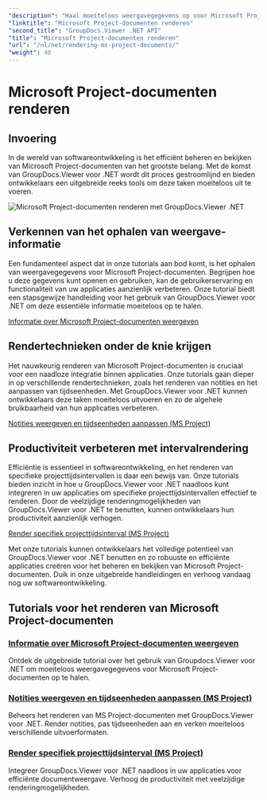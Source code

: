 ```yaml
---
"description": "Haal moeiteloos weergavegegevens op voor Microsoft Project-documenten met GroupDocs.Viewer voor .NET. Verbeter uw productiviteit met veelzijdige renderingmogelijkheden."
"linktitle": "Microsoft Project-documenten renderen"
"second_title": "GroupDocs.Viewer .NET API"
"title": "Microsoft Project-documenten renderen"
"url": "/nl/net/rendering-ms-project-documents/"
"weight": 40
---
```


# Microsoft Project-documenten renderen

## Invoering

In de wereld van softwareontwikkeling is het efficiënt beheren en bekijken van Microsoft Project-documenten van het grootste belang. Met de komst van GroupDocs.Viewer voor .NET wordt dit proces gestroomlijnd en bieden ontwikkelaars een uitgebreide reeks tools om deze taken moeiteloos uit te voeren.

![Microsoft Project-documenten renderen met GroupDocs.Viewer .NET](/viewer/rendering-microsoft-project-documents/image.png)

## Verkennen van het ophalen van weergave-informatie
Een fundamenteel aspect dat in onze tutorials aan bod komt, is het ophalen van weergavegegevens voor Microsoft Project-documenten. Begrijpen hoe u deze gegevens kunt openen en gebruiken, kan de gebruikerservaring en functionaliteit van uw applicaties aanzienlijk verbeteren. Onze tutorial biedt een stapsgewijze handleiding voor het gebruik van GroupDocs.Viewer voor .NET om deze essentiële informatie moeiteloos op te halen.

[Informatie over Microsoft Project-documenten weergeven](./get-view-info-ms-project/)

## Rendertechnieken onder de knie krijgen
Het nauwkeurig renderen van Microsoft Project-documenten is cruciaal voor een naadloze integratie binnen applicaties. Onze tutorials gaan dieper in op verschillende rendertechnieken, zoals het renderen van notities en het aanpassen van tijdseenheden. Met GroupDocs.Viewer voor .NET kunnen ontwikkelaars deze taken moeiteloos uitvoeren en zo de algehele bruikbaarheid van hun applicaties verbeteren.

[Notities weergeven en tijdseenheden aanpassen (MS Project)](./render-notes-and-adjust-time-ms-project/)

## Productiviteit verbeteren met intervalrendering
Efficiëntie is essentieel in softwareontwikkeling, en het renderen van specifieke projecttijdsintervallen is daar een bewijs van. Onze tutorials bieden inzicht in hoe u GroupDocs.Viewer voor .NET naadloos kunt integreren in uw applicaties om specifieke projecttijdsintervallen effectief te renderen. Door de veelzijdige renderingmogelijkheden van GroupDocs.Viewer voor .NET te benutten, kunnen ontwikkelaars hun productiviteit aanzienlijk verhogen.

[Render specifiek projecttijdsinterval (MS Project)](./render-project-time-interval-ms-project/)

Met onze tutorials kunnen ontwikkelaars het volledige potentieel van GroupDocs.Viewer voor .NET benutten en zo robuuste en efficiënte applicaties creëren voor het beheren en bekijken van Microsoft Project-documenten. Duik in onze uitgebreide handleidingen en verhoog vandaag nog uw softwareontwikkeling.
## Tutorials voor het renderen van Microsoft Project-documenten
### [Informatie over Microsoft Project-documenten weergeven](./get-view-info-ms-project/)
Ontdek de uitgebreide tutorial over het gebruik van Groupdocs.Viewer voor .NET om moeiteloos weergavegegevens voor Microsoft Project-documenten op te halen.
### [Notities weergeven en tijdseenheden aanpassen (MS Project)](./render-notes-and-adjust-time-ms-project/)
Beheers het renderen van MS Project-documenten met GroupDocs.Viewer voor .NET. Render notities, pas tijdseenheden aan en verken moeiteloos verschillende uitvoerformaten.
### [Render specifiek projecttijdsinterval (MS Project)](./render-project-time-interval-ms-project/)
Integreer GroupDocs.Viewer voor .NET naadloos in uw applicaties voor efficiënte documentweergave. Verhoog de productiviteit met veelzijdige renderingmogelijkheden.